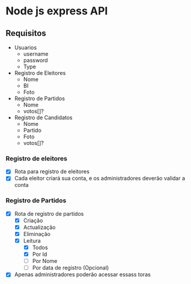 # Node js express API

## Requisitos

- Usuarios
  - username
  - password
  - Type
- Registro de Eleitores
  - Nome
  - BI
  - Foto
- Registro de Partidos
  - Nome
  - votos[]?
- Registro de Candidatos
  - Nome
  - Partido
  - Foto
  - votos[]?

### Registro de eleitores

- [x] Rota para registro de eleitores
- [x] Cada eleitor criará sua conta, e os administradores deverão validar a conta

### Registro de Partidos

- [x] Rota de registro de partidos
  - [x] Criação
  - [x] Actualização
  - [x] Eliminação
  - [x] Leitura
    - [x] Todos
    - [x] Por Id
    - [ ] Por Nome
    - [ ] Por data de registro (Opcional)
- [x] Apenas administradores poderão acessar essass toras
